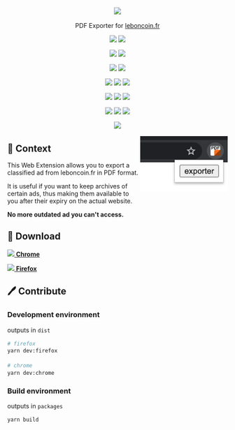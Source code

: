 #

<p align=center>
  <img width=150 src="https://raw.githubusercontent.com/bamdadsabbagh/leboncoin-pdf-ext/master/src/assets/icon.png">
</p>

<p align=center>
  PDF Exporter for <a href="https://www.leboncoin.fr/">leboncoin.fr</a>
</p>

<p align=center>
  <a href="https://github.com/bamdadsabbagh/leboncoin-pdf-ext"><img src="https://img.shields.io/github/stars/bamdadsabbagh/leboncoin-pdf-ext?label=git"></a>
  <img src="https://img.shields.io/github/license/bamdadsabbagh/leboncoin-pdf-ext">
</p>

<p align=center>
  <img src="https://img.shields.io/github/languages/count/bamdadsabbagh/leboncoin-pdf-ext">
  <img src="https://img.shields.io/github/languages/top/bamdadsabbagh/leboncoin-pdf-ext">
</p>

<p align=center>
  <img src="https://img.shields.io/github/v/release/bamdadsabbagh/leboncoin-pdf-ext">
  <img src="https://api.codeclimate.com/v1/badges/90c2b2e5d1c33e53448d/maintainability" />
</p>

<p align=center>
  <img src="https://img.shields.io/david/bamdadsabbagh/leboncoin-pdf-ext">
  <img src="https://img.shields.io/david/dev/bamdadsabbagh/leboncoin-pdf-ext">
  <img src="https://img.shields.io/snyk/vulnerabilities/github/bamdadsabbagh/leboncoin-pdf-ext">
</p>

<p align=center>
  <img src="https://img.shields.io/chrome-web-store/v/mifkoblilhehppoemadbhopbbijpifcj">
  <img src="https://img.shields.io/chrome-web-store/stars/mifkoblilhehppoemadbhopbbijpifcj">
  <img src="https://img.shields.io/chrome-web-store/users/mifkoblilhehppoemadbhopbbijpifcj">
</p>

<p align=center>
  <img src="https://img.shields.io/amo/v/leboncoin-pdf">
  <img src="https://img.shields.io/amo/stars/leboncoin-pdf">
  <img src="https://img.shields.io/amo/users/leboncoin-pdf">
</p>

<p align=center>
  <img src="https://i.imgur.com/kAdOAZ9.gif">
</p>

<img align=right width=200 src="./assets/screenshots/promo_small.jpg">

## 📖 Context

This Web Extension allows you to export a classified ad from leboncoin.fr
in PDF format.

It is useful if you want to keep archives of certain ads,
thus making them available to you after their expiry on the actual website.

**No more outdated ad you can't access.**

## 🚀 Download

[<img height=30 src="https://icons.iconarchive.com/icons/cornmanthe3rd/plex/256/Internet-chrome-icon.png"> **Chrome**](https://chrome.google.com/webstore/detail/pdf-exporter-for-leboncoi/mifkoblilhehppoemadbhopbbijpifcj)

[<img height=30 src="https://icons.iconarchive.com/icons/cornmanthe3rd/plex/256/Internet-firefox-icon.png"> **Firefox**](https://addons.mozilla.org/en-US/firefox/addon/leboncoin-pdf/)

## 🖊 Contribute

### Development environment

outputs in `dist`

```bash
# firefox
yarn dev:firefox

# chrome
yarn dev:chrome
```

### Build environment

outputs in `packages`

```bash
yarn build
```
